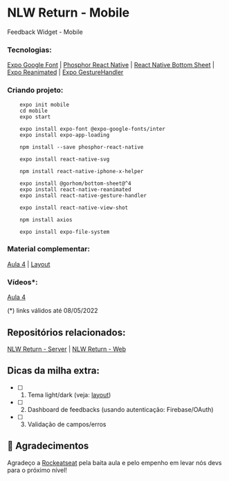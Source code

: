 # NLW Return - Mobile
Feedback Widget - Mobile

### Tecnologias:
[Expo Google Font](https://docs.expo.dev/guides/using-custom-fonts/) | 
[Phosphor React Native](https://github.com/duongdev/phosphor-react-native) | 
[React Native Bottom Sheet](https://gorhom.github.io/react-native-bottom-sheet/) | 
[Expo Reanimated](https://docs.expo.dev/versions/latest/sdk/reanimated/) | 
[Expo GestureHandler](https://docs.expo.dev/versions/latest/sdk/gesture-handler/)

### Criando projeto:
        expo init mobile
        cd mobile
        expo start

        expo install expo-font @expo-google-fonts/inter
        expo install expo-app-loading

        npm install --save phosphor-react-native

        expo install react-native-svg

        npm install react-native-iphone-x-helper

        expo install @gorhom/bottom-sheet@^4
        expo install react-native-reanimated
        expo install react-native-gesture-handler

        expo install react-native-view-shot

        npm install axios

        expo install expo-file-system

### Material complementar:
[Aula 4](https://efficient-sloth-d85.notion.site/Aula-04-acf4147342e6404da94e67f9653a8ab8) |
[Layout](https://www.figma.com/file/KwRfD4DeYK4bdGIp6oAPqs/Feedback-Widget-(Community)?node-id=10%3A1638)

### Vídeos*:
[Aula 4](https://www.youtube.com/watch?v=p3rklgvqK4M)

(*) links válidos até 08/05/2022

## Repositórios relacionados:
[NLW Return - Server](https://github.com/jairpro/nlw-return-server) | 
[NLW Return - Web](https://github.com/jairpro/nlw-return-web)

## Dicas da milha extra:
- [ ] 1. Tema light/dark (veja: 
[layout](https://www.figma.com/file/KwRfD4DeYK4bdGIp6oAPqs/Feedback-Widget-(Community)?node-id=10%3A1638))
- [ ] 2. Dashboard de feedbacks (usando autenticação: Firebase/OAuth)
- [ ] 3. Validação de campos/erros

## 💜 Agradecimentos
Agradeço a [Rockeatseat](https://rocketseat.com.br/) pela baita aula e pelo empenho em levar nós devs para o próximo nível!
